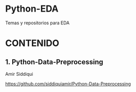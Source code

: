 # Python-EDA
Temas y repositorios para EDA 

# CONTENIDO
## 1. Python-Data-Preprocessing 

Amir Siddiqui

https://github.com/siddiquiamir/Python-Data-Preprocessing

